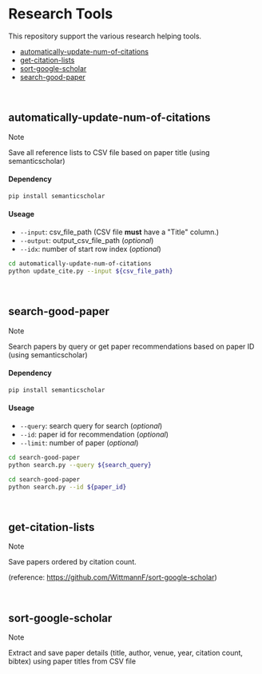 # Research Tools

This repository support the various research helping tools.

- [automatically-update-num-of-citations](#automatically-update-num-of-citations)
- [get-citation-lists](#get-citation-lists)
- [sort-google-scholar](#sort-google-scholar)
- [search-good-paper](#search-good-paper)

<br>

## automatically-update-num-of-citations
> [!note]
> Save all reference lists to CSV file based on paper title (using semanticscholar)

#### Dependency
```bash
pip install semanticscholar
```

#### Useage
- `--input`: csv_file_path (CSV file **must** have a "Title" column.)
- `--output`: output_csv_file_path (*optional*)
- `--idx`: number of start row index (*optional*)

```bash
cd automatically-update-num-of-citations
python update_cite.py --input ${csv_file_path}
```

<br>

## search-good-paper
> [!note]
> Search papers by query or get paper recommendations based on paper ID (using semanticscholar)

#### Dependency
```bash
pip install semanticscholar
```

#### Useage
- `--query`: search query for search (*optional*)
- `--id`: paper id for recommendation (*optional*)
- `--limit`: number of paper (*optional*)

```bash
cd search-good-paper
python search.py --query ${search_query}
```

```bash
cd search-good-paper
python search.py --id ${paper_id}
```


<br>

## get-citation-lists
> [!note]
> Save papers ordered by citation count.

(reference: https://github.com/WittmannF/sort-google-scholar)

<br>

## sort-google-scholar
> [!note]
> Extract and save paper details (title, author, venue, year, citation count, bibtex) using paper titles from CSV file

<br>




